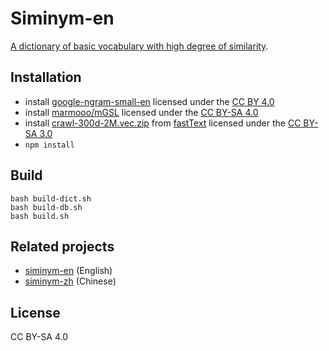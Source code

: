 # Siminym-en

[A dictionary of basic vocabulary with high degree of similarity](https://marmooo.github.io/siminym-en/).

## Installation

- install
  [google-ngram-small-en](http://github.com/marmooo/google-ngram-small-en)
  licensed under the [CC BY 4.0](http://creativecommons.org/licenses/by/4.0/)
- install [marmooo/mGSL](https://github.com/marmooo/mgsl) licensed under the
  [CC BY-SA 4.0](http://creativecommons.org/licenses/by-sa/4.0/)
- install
  [crawl-300d-2M.vec.zip](https://dl.fbaipublicfiles.com/fasttext/vectors-english/crawl-300d-2M.vec.zip)
  from [fastText](https://fasttext.cc/docs/en/crawl-vectors.html) licensed under
  the [CC BY-SA 3.0](https://creativecommons.org/licenses/by-sa/3.0/)
- `npm install`

## Build

```
bash build-dict.sh
bash build-db.sh
bash build.sh
```

## Related projects

- [siminym-en](https://github.com/marmooo/wncc-en) (English)
- [siminym-zh](https://github.com/marmooo/wncc-zh) (Chinese)

## License

CC BY-SA 4.0
